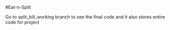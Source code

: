 #Eat-n-Split

Go to split_bill_working branch to see the final code and it also stores entire code for project 